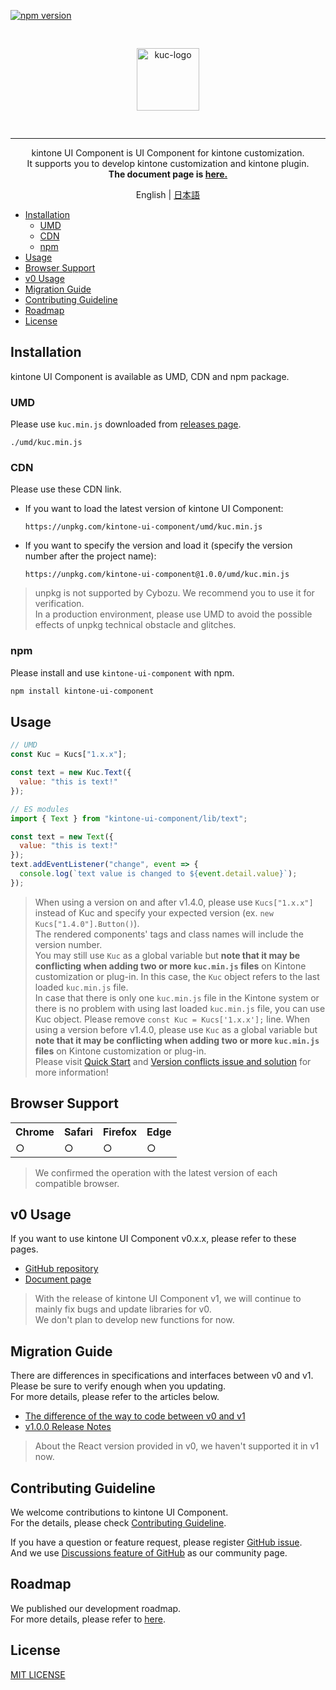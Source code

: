 [![npm version][npm-image]][npm-url]

<p align="center">
  <img src="./images/logo.png" alt="kuc-logo" align="center" height="100" style="margin: 30px; 0;">
</p>

---

<p align="center">
kintone UI Component is UI Component for kintone customization.<br />
It supports you to develop kintone customization and kintone plugin.<br />
<strong>The document page is <a href="https://kintone-ui-component.netlify.app" rel="noopener" target="_blank">here. </a></strong>
</p>

<p align="center">
  English | <a href="./README-JP.md">日本語</a>
</p>

- [Installation](#installation)
  - [UMD](#umd)
  - [CDN](#cdn)
  - [npm](#npm)
- [Usage](#usage)
- [Browser Support](#browser-support)
- [v0 Usage](#v0-usage)
- [Migration Guide](#migration-guide)
- [Contributing Guideline](#contributing-guideline)
- [Roadmap](#roadmap)
- [License](#license)

## Installation
kintone UI Component is available as UMD, CDN and npm package.

### UMD
Please use `kuc.min.js` downloaded from [releases page](https://github.com/kintone-labs/kintone-ui-component/releases).
```
./umd/kuc.min.js
```

### CDN
Please use these CDN link.

- If you want to load the latest version of kintone UI Component:
  ```
  https://unpkg.com/kintone-ui-component/umd/kuc.min.js
  ```

- If you want to specify the version and load it (specify the version number after the project name):
  ```
  https://unpkg.com/kintone-ui-component@1.0.0/umd/kuc.min.js
  ```

> unpkg is not supported by Cybozu. We recommend you to use it for verification.<br />
> In a production environment, please use UMD to avoid the possible effects of unpkg technical obstacle and glitches.

### npm
Please install and use `kintone-ui-component` with npm.
```bash
npm install kintone-ui-component
```

## Usage

```javascript
// UMD
const Kuc = Kucs["1.x.x"];

const text = new Kuc.Text({
  value: "this is text!"
});
```

```javascript
// ES modules
import { Text } from "kintone-ui-component/lib/text";

const text = new Text({
  value: "this is text!"
});
text.addEventListener("change", event => {
  console.log(`text value is changed to ${event.detail.value}`);
});
```

> When using a version on and after v1.4.0, please use `Kucs["1.x.x"]` instead of Kuc and specify your expected version (ex. `new Kucs["1.4.0"].Button()`).<br>
> The rendered components' tags and class names will include the version number.<br>
> You may still use `Kuc` as a global variable but **note that it may be conflicting when adding two or more `kuc.min.js` files** on Kintone customization or plug-in. In this case, the `Kuc` object refers to the last loaded `kuc.min.js` file.<br>
> In case that there is only one `kuc.min.js` file in the Kintone system or there is no problem with using last loaded `kuc.min.js` file, you can use Kuc object. Please remove `const Kuc = Kucs['1.x.x'];` line.
> When using a version before v1.4.0, please use `Kuc` as a global variable but **note that it may be conflicting when adding two or more `kuc.min.js` files** on Kintone customization or plug-in.<br>
> Please visit [Quick Start](https://kintone-ui-component.netlify.app/docs/getting-started/quick-start#installation) and [Version conflicts issue and solution](https://kintone-ui-component.netlify.app/docs/guides/version-conflicts-issue-solution) for more information!

## Browser Support

<table>
  <tr>
    <th>Chrome</th>
    <th>Safari</th>
    <th>Firefox</th>
    <th>Edge</th>
  </tr>
  <tr>
    <td>○</td>
    <td>○</td>
    <td>○</td>
    <td>○</td>
  </tr>
</table>

> We confirmed the operation with the latest version of each compatible browser.

## v0 Usage
If you want to use kintone UI Component v0.x.x, please refer to these pages.
- [GitHub repository](https://github.com/kintone-labs/kintone-ui-component/tree/v0_dev)
- [Document page](https://kintone-labs.github.io/kintone-ui-component/latest)

> With the release of kintone UI Component v1, we will continue to mainly fix bugs and update libraries for v0.<br />
> We don't plan to develop new functions for now.

## Migration Guide
There are differences in specifications and interfaces between v0 and v1.<br />
Please be sure to verify enough when you updating.<br />
For more details, please refer to the articles below.
- [The difference of the way to code between v0 and v1](https://kintone-ui-component.netlify.app/docs/guides/comparison-v0-v1)
- [v1.0.0 Release Notes](https://kintone-ui-component.netlify.app/docs/releases/release-notes-v1.0.0)

> About the React version provided in v0, we haven't supported it in v1 now.

## Contributing Guideline
We welcome contributions to kintone UI Component.<br>
For the details, please check [Contributing Guideline](https://github.com/kintone-labs/kintone-ui-component/blob/master/CONTRIBUTING.md).<br>

If you have a question or feature request, please register [GitHub issue](https://github.com/kintone-labs/kintone-ui-component/issues).<br>
And we use [Discussions feature of GitHub](https://github.com/kintone-labs/kintone-ui-component/discussions) as our community page.

## Roadmap
We published our development roadmap.<br>
For more details, please refer to [here](https://github.com/kintone-labs/kintone-ui-component/discussions/987).

## License
[MIT LICENSE](./LICENSE)

[npm-image]: https://img.shields.io/npm/v/kintone-ui-component.svg
[npm-url]: https://npmjs.org/package/kintone-ui-component
